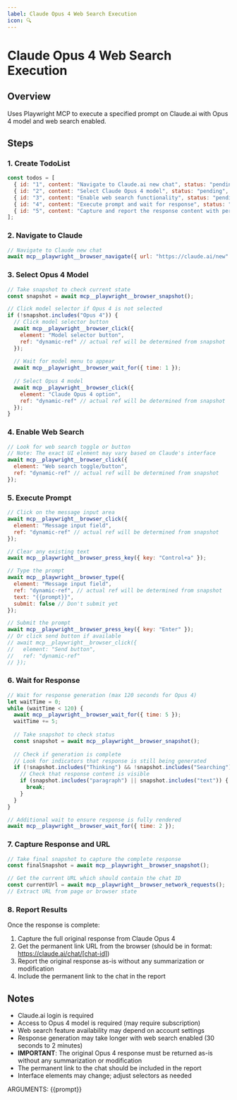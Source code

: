 ```yaml
---
label: Claude Opus 4 Web Search Execution
icon: 🔍
---
```


# Claude Opus 4 Web Search Execution

## Overview
Uses Playwright MCP to execute a specified prompt on Claude.ai with Opus 4 model and web search enabled.

## Steps

### 1. Create TodoList
```javascript
const todos = [
  { id: "1", content: "Navigate to Claude.ai new chat", status: "pending", priority: "high" },
  { id: "2", content: "Select Claude Opus 4 model", status: "pending", priority: "high" },
  { id: "3", content: "Enable web search functionality", status: "pending", priority: "high" },
  { id: "4", content: "Execute prompt and wait for response", status: "pending", priority: "high" },
  { id: "5", content: "Capture and report the response content with permanent link", status: "pending", priority: "high" }
];
```

### 2. Navigate to Claude
```javascript
// Navigate to Claude new chat
await mcp__playwright__browser_navigate({ url: "https://claude.ai/new" });
```

### 3. Select Opus 4 Model
```javascript
// Take snapshot to check current state
const snapshot = await mcp__playwright__browser_snapshot();

// Click model selector if Opus 4 is not selected
if (!snapshot.includes("Opus 4")) {
  // Click model selector button
  await mcp__playwright__browser_click({ 
    element: "Model selector button", 
    ref: "dynamic-ref" // actual ref will be determined from snapshot
  });
  
  // Wait for model menu to appear
  await mcp__playwright__browser_wait_for({ time: 1 });
  
  // Select Opus 4 model
  await mcp__playwright__browser_click({ 
    element: "Claude Opus 4 option", 
    ref: "dynamic-ref" // actual ref will be determined from snapshot
  });
}
```

### 4. Enable Web Search
```javascript
// Look for web search toggle or button
// Note: The exact UI element may vary based on Claude's interface
await mcp__playwright__browser_click({ 
  element: "Web search toggle/button", 
  ref: "dynamic-ref" // actual ref will be determined from snapshot
});
```

### 5. Execute Prompt
```javascript
// Click on the message input area
await mcp__playwright__browser_click({ 
  element: "Message input field", 
  ref: "dynamic-ref" // actual ref will be determined from snapshot
});

// Clear any existing text
await mcp__playwright__browser_press_key({ key: "Control+a" });

// Type the prompt
await mcp__playwright__browser_type({ 
  element: "Message input field", 
  ref: "dynamic-ref", // actual ref will be determined from snapshot
  text: "{{prompt}}",
  submit: false // Don't submit yet
});

// Submit the prompt
await mcp__playwright__browser_press_key({ key: "Enter" });
// Or click send button if available
// await mcp__playwright__browser_click({ 
//   element: "Send button", 
//   ref: "dynamic-ref"
// });
```

### 6. Wait for Response
```javascript
// Wait for response generation (max 120 seconds for Opus 4)
let waitTime = 0;
while (waitTime < 120) {
  await mcp__playwright__browser_wait_for({ time: 5 });
  waitTime += 5;
  
  // Take snapshot to check status
  const snapshot = await mcp__playwright__browser_snapshot();
  
  // Check if generation is complete
  // Look for indicators that response is still being generated
  if (!snapshot.includes("Thinking") && !snapshot.includes("Searching") && !snapshot.includes("Writing")) {
    // Check that response content is visible
    if (snapshot.includes("paragraph") || snapshot.includes("text")) {
      break;
    }
  }
}

// Additional wait to ensure response is fully rendered
await mcp__playwright__browser_wait_for({ time: 2 });
```

### 7. Capture Response and URL
```javascript
// Take final snapshot to capture the complete response
const finalSnapshot = await mcp__playwright__browser_snapshot();

// Get the current URL which should contain the chat ID
const currentUrl = await mcp__playwright__browser_network_requests();
// Extract URL from page or browser state
```

### 8. Report Results
Once the response is complete:
1. Capture the full original response from Claude Opus 4
2. Get the permanent link URL from the browser (should be in format: https://claude.ai/chat/[chat-id])
3. Report the original response as-is without any summarization or modification
4. Include the permanent link to the chat in the report

## Notes
- Claude.ai login is required
- Access to Opus 4 model is required (may require subscription)
- Web search feature availability may depend on account settings
- Response generation may take longer with web search enabled (30 seconds to 2 minutes)
- **IMPORTANT**: The original Opus 4 response must be returned as-is without any summarization or modification
- The permanent link to the chat should be included in the report
- Interface elements may change; adjust selectors as needed

ARGUMENTS: {{prompt}}